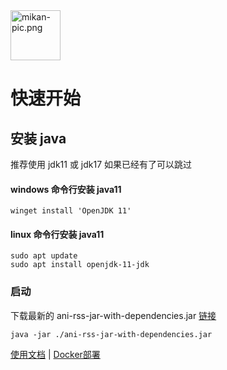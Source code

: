 <img alt="mikan-pic.png" height="80" src="https://docs.wushuo.top/image/mikan-pic.png"/>

# 快速开始

## 安装 java

推荐使用 jdk11 或 jdk17
如果已经有了可以跳过

#### windows 命令行安装 java11

    winget install 'OpenJDK 11'

#### linux 命令行安装 java11

    sudo apt update
    sudo apt install openjdk-11-jdk

### 启动

下载最新的 ani-rss-jar-with-dependencies.jar [链接](https://github.com/wushuo894/ani-rss/releases/latest)

    java -jar ./ani-rss-jar-with-dependencies.jar

<a href="docs">使用文档</a>
|
<a href="docker">Docker部署</a>

